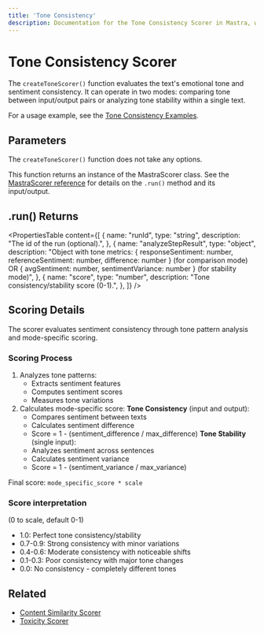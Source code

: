 ```yaml
---
title: 'Tone Consistency'
description: Documentation for the Tone Consistency Scorer in Mastra, which evaluates emotional tone and sentiment consistency in text.
---
```


# Tone Consistency Scorer

The `createToneScorer()` function evaluates the text's emotional tone and sentiment consistency. It can operate in two modes: comparing tone between input/output pairs or analyzing tone stability within a single text.

For a usage example, see the [Tone Consistency Examples](/docs/examples/scorers/tone-consistency).

## Parameters

The `createToneScorer()` function does not take any options.

This function returns an instance of the MastraScorer class. See the [MastraScorer reference](./mastra-scorer) for details on the `.run()` method and its input/output.

## .run() Returns

<PropertiesTable
content={[
{
name: "runId",
type: "string",
description: "The id of the run (optional).",
},
{
name: "analyzeStepResult",
type: "object",
description: "Object with tone metrics: { responseSentiment: number, referenceSentiment: number, difference: number } (for comparison mode) OR { avgSentiment: number, sentimentVariance: number } (for stability mode)",
},
{
name: "score",
type: "number",
description: "Tone consistency/stability score (0-1).",
},
]}
/>

## Scoring Details

The scorer evaluates sentiment consistency through tone pattern analysis and mode-specific scoring.

### Scoring Process

1. Analyzes tone patterns:
   - Extracts sentiment features
   - Computes sentiment scores
   - Measures tone variations
2. Calculates mode-specific score:
   **Tone Consistency** (input and output):
   - Compares sentiment between texts
   - Calculates sentiment difference
   - Score = 1 - (sentiment_difference / max_difference)
     **Tone Stability** (single input):
   - Analyzes sentiment across sentences
   - Calculates sentiment variance
   - Score = 1 - (sentiment_variance / max_variance)

Final score: `mode_specific_score * scale`

### Score interpretation

(0 to scale, default 0-1)

- 1.0: Perfect tone consistency/stability
- 0.7-0.9: Strong consistency with minor variations
- 0.4-0.6: Moderate consistency with noticeable shifts
- 0.1-0.3: Poor consistency with major tone changes
- 0.0: No consistency - completely different tones

## Related

- [Content Similarity Scorer](./content-similarity)
- [Toxicity Scorer](./toxicity)
